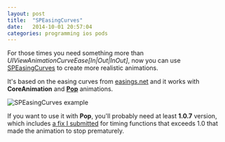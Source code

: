 ```yaml
---
layout: post
title:  "SPEasingCurves"
date:   2014-10-01 20:57:04
categories: programming ios pods
---
```


For those times you need something more than *UIViewAnimationCurveEase[In|Out|InOut]*, now you can use [SPEasingCurves](https://github.com/sergiou87/SPEasingCurves) to create more realistic animations.

<!--more-->

It's based on the easing curves from [easings.net](http://easings.net) and it works with **CoreAnimation** and [**Pop**](http://github.com/facebook/pop) animations.

![SPEasingCurves example](https://raw.github.com/sergiou87/SPEasingCurves/master/SPEasingCurvesExample/example.gif)

If you want to use it with **Pop**, you'll probably need at least **1.0.7** version, which includes [a fix I submitted](https://github.com/facebook/pop/pull/141) for timing functions that exceeds 1.0 that made the animation to stop prematurely.
